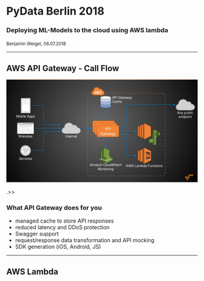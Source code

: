 # PyData Berlin 2018

### Deploying ML-Models to the cloud using AWS lambda

<small>Benjamin Weigel, 06.07.2018</small>

---

## AWS API Gateway - Call Flow

<img src="images/api_gw_call_flow.png">

.>>

### What API Gateway does for you

- managed cache to store API responses
- reduced latency and DDoS protection
- Swagger support
- request/response data transformation and API mocking
- SDK generation (iOS, Android, JS)

---

## AWS Lambda
